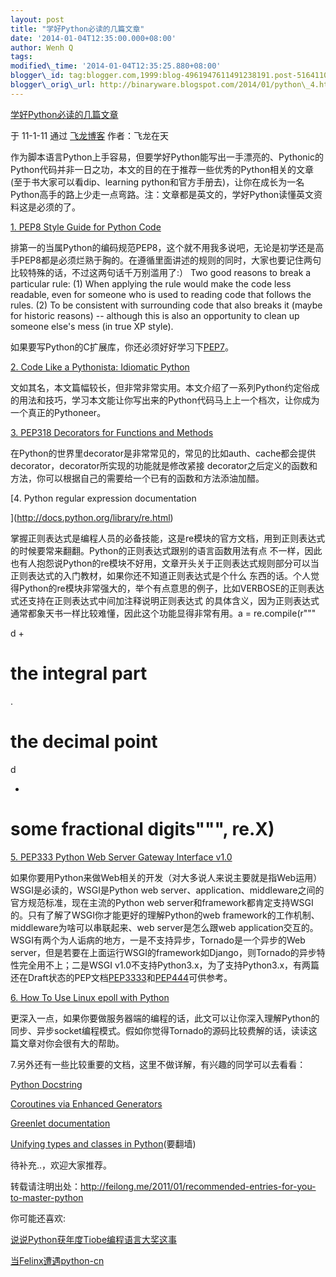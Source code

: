 ```yaml
--- 
layout: post 
title: "学好Python必读的几篇文章" 
date: '2014-01-04T12:35:00.000+08:00' 
author: Wenh Q
tags:
modified\_time: '2014-01-04T12:35:25.880+08:00' 
blogger\_id: tag:blogger.com,1999:blog-4961947611491238191.post-5164110493621429078
blogger\_orig\_url: http://binaryware.blogspot.com/2014/01/python\_4.html
---
```

[学好Python必读的几篇文章](http://item.feedsky.com/~feedsky/feilong/~8434175/463172933/6538071/1/item.html)

于 11-1-11 通过 [飞龙博客](http://feilong.me/) 作者：飞龙在天



作为脚本语言Python上手容易，但要学好Python能写出一手漂亮的、Pythonic的Python代码并非一日之功，本文的目的在于推荐一些优秀的Python相关的文章(至于书大家可以看dip、learning
python和官方手册去)，让你在成长为一名Python高手的路上少走一点弯路。注：文章都是英文的，学好Python读懂英文资料这是必须的了。



[1. PEP8 Style Guide for Python
Code](http://www.python.org/dev/peps/pep-0008/)



排第一的当属Python的编码规范PEP8，这个就不用我多说吧，无论是初学还是高手PEP8都是必须烂熟于胸的。在遵循里面讲述的规则的同时，大家也要记住两句比较特殊的话，不过这两句话千万别滥用了:）
Two good reasons to break a particular rule: (1) When applying the rule
would make the code less readable, even for someone who is used to
reading code that follows the rules. (2) To be consistent with
surrounding code that also breaks it (maybe for historic reasons) --
although this is also an opportunity to clean up someone else's mess (in
true XP style).





如果要写Python的C扩展库，你还必须好好学习下[PEP7](http://www.python.org/dev/peps/pep-0007/)。



[2. Code Like a Pythonista: Idiomatic
Python](http://python.net/~goodger/projects/pycon/2007/idiomatic/handout.html)



文如其名，本文篇幅较长，但非常非常实用。本文介绍了一系列Python约定俗成的用法和技巧，学习本文能让你写出来的Python代码马上上一个档次，让你成为一个真正的Pythoneer。



[3. PEP318 Decorators for Functions and
Methods](http://www.python.org/dev/peps/pep-0318/)



在Python的世界里decorator是非常常见的，常见的比如auth、cache都会提供decorator，decorator所实现的功能就是修改紧接
decorator之后定义的函数和方法，你可以根据自己的需要给一个已有的函数和方法添油加醋。



[4. Python regular expression documentation

](http://docs.python.org/library/re.html)



掌握正则表达式是编程人员的必备技能，这是re模块的官方文档，用到正则表达式的时候要常来翻翻。Python的正则表达式跟别的语言函数用法有点
不一样，因此也有人抱怨说Python的re模块不好用，文章开头关于正则表达式规则部分可以当正则表达式的入门教材，如果你还不知道正则表达式是个什么
东西的话。个人觉得Python的re模块非常强大的，举个有点意思的例子，比如VERBOSE的正则表达式还支持在正则表达式中间加注释说明正则表达式
的具体含义，因为正则表达式通常都象天书一样比较难懂，因此这个功能显得非常有用。a
= re.compile(r"""

d + 
# the integral part 

. 
# the decimal point 

d

* 
# some fractional digits""", re.X)





[5. PEP333 Python Web Server Gateway Interface
v1.0](http://www.python.org/dev/peps/pep-0333/)



如果你要用Python来做Web相关的开发（对大多说人来说主要就是指Web运用）WSGI是必读的，WSGI是Python
web server、application、middleware之间的官方规范标准，现在主流的Python
web
server和framework都肯定支持WSGI的。只有了解了WSGI你才能更好的理解Python的web
framework的工作机制、middleware为啥可以串联起来、web server是怎么跟web
application交互的。WSGI有两个为人诟病的地方，一是不支持异步，Tornado是一个异步的Web
server，但是若要在上面运行WSGI的framework如Django，则Tornado的异步特性完全用不上；二是WSGI
v1.0不支持Python3.x，为了支持Python3.x，有两篇还在Draft状态的PEP文档[PEP3333](http://www.python.org/dev/peps/pep-3333/)和[PEP444](http://www.python.org/dev/peps/pep-0444/)可供参考。



[6. How To Use Linux epoll with
Python](http://scotdoyle.com/python-epoll-howto.html)



更深入一点，如果你要做服务器端的编程的话，此文可以让你深入理解Python的同步、异步socket编程模式。假如你觉得Tornado的源码比较费解的话，读读这篇文章对你会很有大的帮助。



7.另外还有一些比较重要的文档，这里不做详解，有兴趣的同学可以去看看：

[Python Docstring](http://www.python.org/dev/peps/pep-0257/)

[Coroutines via Enhanced
Generators](http://www.python.org/dev/peps/pep-0342/)

[Greenlet documentation](http://packages.python.org/greenlet/)

[Unifying types and classes in
Python](http://www.python.org/download/releases/2.2.3/descrintro/)(要翻墙)

待补充..，欢迎大家推荐。



转载请注明出处：<http://feilong.me/2011/01/recommended-entries-for-you-to-master-python>



你可能还喜欢:

[说说Python获年度Tiobe编程语言大奖这事](http://feilong.me/2011/01/python-wins-tiobe-2010-pro-lang-award)

[当Felinx遭遇python-cn](http://feilong.me/2010/12/felinx-rejected-by-python-cn)
